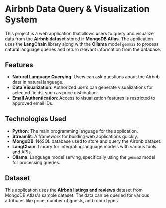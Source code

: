 # Airbnb Data Query & Visualization System

This project is a web application that allows users to query and visualize data from the **Airbnb dataset** stored in **MongoDB Atlas**. The application uses the **LangChain** library along with the **Ollama** model `gemma2` to process natural language queries and return relevant information from the database.

## Features

- **Natural Language Querying**: Users can ask questions about the Airbnb data in natural language.
- **Data Visualization**: Authorized users can generate visualizations for selected fields, such as price distribution.
- **Email Authentication**: Access to visualization features is restricted to approved email IDs.

## Technologies Used

- **Python**: The main programming language for the application.
- **Streamlit**: A framework for building web applications quickly.
- **MongoDB**: NoSQL database used to store and query the Airbnb dataset.
- **LangChain**: Library for integrating language models with various tools and APIs.
- **Ollama**: Language model serving, specifically using the `gemma2` model for processing queries.

## Dataset

This application uses the **Airbnb listings and reviews** dataset from MongoDB Atlas's sample dataset. The data can be queried for various attributes like price, number of guests, and room types.

